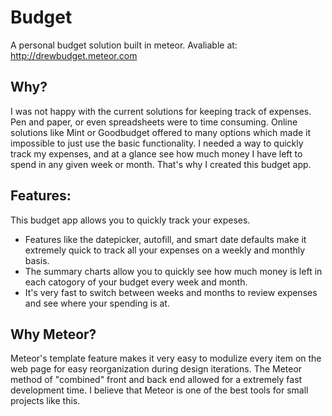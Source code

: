 # Budget
A personal budget solution built in meteor.
Avaliable at:
http://drewbudget.meteor.com

## Why?
I was not happy with the current solutions for keeping track of expenses. Pen and paper, or even spreadsheets were to time consuming.
Online solutions like Mint or Goodbudget offered to many options which made it impossible to just use the basic functionality.
I needed a way to quickly track my expenses, and at a glance see how much money I have left to spend in any given week or month. That's why I created this budget app.

## Features:
This budget app allows you to quickly track your expeses.
- Features like the datepicker, autofill, and smart date defaults make it extremely quick to track all your expenses on a weekly and monthly basis.
- The summary charts allow you to quickly see how much money is left in each catogory of your budget every week and month.
- It's very fast to switch between weeks and months to review expenses and see where your spending is at.

## Why Meteor?
Meteor's template feature makes it very easy to modulize every item on the web page for easy reorganization during design iterations.
The Meteor method of "combined" front and back end allowed for a extremely fast development time.
I believe that Meteor is one of the best tools for small projects like this.

